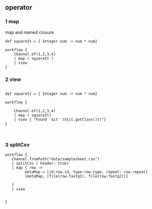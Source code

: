 ## operator
### 1  map
   map and named closure

```
def squareIt = { Integer num -> num * num}

workflow {
    Channel.of(1,2,3,4)
    | map ( squareIt )
    | view
}

```

### 2 view 

```

def squareIt = { Integer num -> num * num}

workflow {

    Channel.of(1,2,3,4)
    | map ( squareIt)
    | view { "Found '$it' (${it.getClass()})"}
}



```

### 3 splitCsv
```
workflow {
   Channel.fromPath("data/samplesheet.csv")
   | splitCsv ( header: true)
   | map { row -> 
         metaMap = [id:row.id, type:row.type, repeat: row.repeat]
         [metaMap, [file(row.fastq1), file(row.fastq2)]]

   }
   | view


}

```
